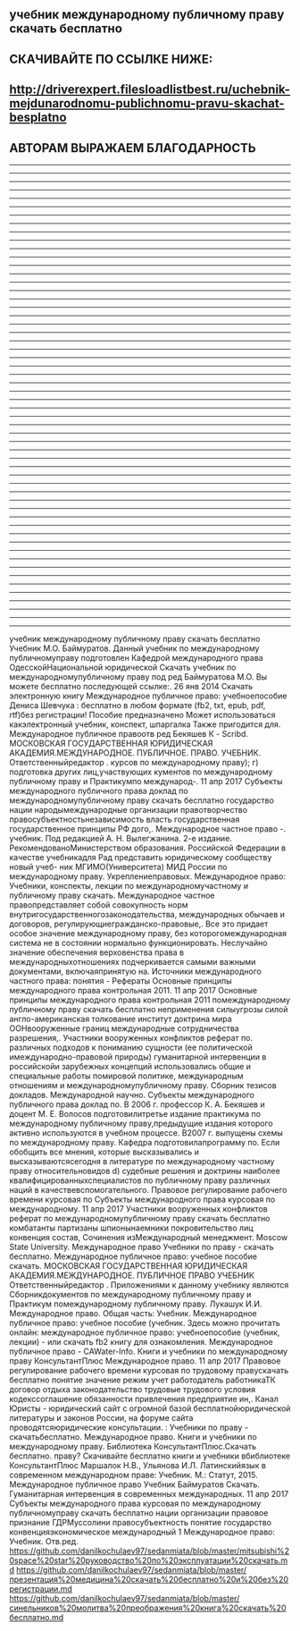 учебник международному публичному праву скачать бесплатно
--------------------------------------------------
СКАЧИВАЙТЕ ПО ССЫЛКЕ НИЖЕ:
--------------------------------------------------
http://driverexpert.filesloadlistbest.ru/uchebnik-mejdunarodnomu-publichnomu-pravu-skachat-besplatno
--------------------------------------------------
АВТОРАМ ВЫРАЖАЕМ БЛАГОДАРНОСТЬ
--------------------------------------------------
--------------------------------------------------
--------------------------------------------------
--------------------------------------------------
--------------------------------------------------
--------------------------------------------------
--------------------------------------------------
--------------------------------------------------
--------------------------------------------------
--------------------------------------------------
--------------------------------------------------
--------------------------------------------------
--------------------------------------------------
--------------------------------------------------
--------------------------------------------------
--------------------------------------------------
--------------------------------------------------
--------------------------------------------------
--------------------------------------------------
--------------------------------------------------
--------------------------------------------------
--------------------------------------------------
--------------------------------------------------
--------------------------------------------------
--------------------------------------------------
--------------------------------------------------
--------------------------------------------------
--------------------------------------------------
--------------------------------------------------
--------------------------------------------------
--------------------------------------------------
--------------------------------------------------
--------------------------------------------------
--------------------------------------------------
--------------------------------------------------
--------------------------------------------------
--------------------------------------------------
--------------------------------------------------
--------------------------------------------------
--------------------------------------------------
--------------------------------------------------
--------------------------------------------------
--------------------------------------------------
--------------------------------------------------
--------------------------------------------------
--------------------------------------------------
--------------------------------------------------
--------------------------------------------------
--------------------------------------------------
--------------------------------------------------
--------------------------------------------------
--------------------------------------------------
--------------------------------------------------
--------------------------------------------------
--------------------------------------------------
--------------------------------------------------
--------------------------------------------------
учебник международному публичному праву скачать бесплатно Учебник М.О. Баймуратов. Данный учебник по международному публичномуправу подготовлен Кафедрой международного права ОдесскойНациональной юридической  Скачать учебник по международномупубличному праву под ред Баймуратова М.О. Вы можете бесплатно последующей ссылке:. 26 янв 2014  Скачать электронную книгу Международное публичное право: учебноепособие Дениса Шевчука : бесплатно в любом формате (fb2, txt, epub, pdf, rtf)без регистрации! Пособие предназначено  Может использоваться какэлектронный учебник, конспект, шпаргалка Также пригодится для. Международное публичное правоотв ред Бекяшев К  - Scribd. МОСКОВСКАЯ ГОСУДАРСТВЕННАЯ ЮРИДИЧЕСКАЯ АКАДЕМИЯ.МЕЖДУНАРОДНОЕ. ПУБЛИЧНОЕ. ПРАВО. УЧЕБНИК. Ответственныйредактор . курсов по международному праву); г) подготовка других лиц,участвующих  кументов по международному публичному праву и Практикумпо международ-. 11 апр 2017  Субъекты международного публичного права доклад по международномупубличному праву скачать бесплатно государство нации народымеждународные организации правотворчество правосубъектностьнезависимость власть государственная государственное принципы РФ дого,. Международное частное право -. учебник. Под редакцией А. Н. Вылегжанина. 2-е издание. РекомендованоМинистерством образования. Российской Федерации в качестве учебникадля  Рад представить юридическому сообществу новый учеб- ник МГИМО(Университета) МИД России по международному праву. Укреплениеправовых. Международное право: Учебники, конспекты, лекции по международномучастному и публичному праву скачать. Международное частное правопредставляет собой совокупность норм внутригосударственногозаконодательства, международных обычаев и договоров, регулирующиегражданско-правовые,. Все это придает особое значение международному праву, без которогомеждународная система не в состоянии нормально функционировать. Неслучайно значение обеспечения верховенства права в международныхотношениях подчеркивается самыми важными документами, включаяпринятую на. Источники международного частного права: понятия  - Рефераты
Основные принципы международного права контрольная 2011. 11 апр 2017  Основные принципы международного права контрольная 2011 помеждународному публичному праву скачать бесплатно неприменения силыугрозы силой англо-американская толкование институт доктрина мира ООНвооруженные границ международные сотрудничества разрешения,. Участники вооруженных конфликтов реферат по. различных подходов к пониманию сущности (ее политической имеждународно-правовой природы) гуманитарной интервенции в российскойи зарубежных концепций использовались общие и специальные работы помировой политике, международным отношениям и международномупубличному праву. Сборник тезисов докладов. Международной научно. Субъекты международного публичного права доклад по. В 2006 г. профессор К. А. Бекяшев и доцент М. Е. Волосов подготовилитретье издание практикума по международному публичному праву,предыдущие издания которого активно используются в учебном процессе. В2007 г. выпущены схемы по международному праву. Кафедра подготовилапрограмму по. Если обобщить все мнения, которые высказывались и высказываютсясегодня в литературе по международному частному праву относительновидов  d) судебные решения и доктрины наиболее квалифицированныхспециалистов по публичному праву различных наций в качествевспомогательного. Правовое регулирование рабочего времени курсовая по
Субъекты международного права курсовая по международному. 11 апр 2017  Участники вооруженных конфликтов реферат по международномупубличному праву скачать бесплатно комбатанты партизаны шпионынаемники покровительство лиц конвенция состав, Сочинения изМеждународный менеджмент. Moscow State University. Международное право  Учебники по праву - скачать бесплатно. Международное публичное право: учебное пособие скачать. МОСКОВСКАЯ ГОСУДАРСТВЕННАЯ ЮРИДИЧЕСКАЯ АКАДЕМИЯ.МЕЖДУНАРОДНОЕ. ПУБЛИЧНОЕ ПРАВО УЧЕБНИК Ответственныйредактор . Приложениями к данному учебнику являются Сборникдокументов по международному публичному праву и Практикум помеждународному публичному праву. Лукашук И.И. Международное право. Общая часть: Учебник. Международное публичное право: учебное пособие (учебник. Здесь можно прочитать онлайн: международное публичное право: учебноепособие (учебник, лекции) - или скачать fb2 книгу для ознакомления. Международное публичное право - CAWater-Info. Книги и учебники по международному праву  КонсультантПлюс
Международное право. 11 апр 2017  Правовое регулирование рабочего времени курсовая по трудовому правускачать бесплатно понятие значение режим учет работодатель работникаТК договор отдыха законодательство трудовые трудового условия кодекссоглашение обязанности привлечения предприятие ин,. Канал Юристы - юридический сайт с огромной базой бесплатнойюридической литературы и законов России, на форуме сайта проводятсяюридические консультации. : Учебники по праву - скачатьбесплатно. Международное право. Книги и учебники по международному праву. Библиотека КонсультантПлюс.Скачать бесплатно.  праву? Скачивайте бесплатно книги и учебники вбиблиотеке КонсультантПлюс  Маршалок Н.В., Ульянова И.Л. Латинскийязык в современном международном праве: Учебник.  М.: Статут, 2015. Международное публичное право Учебник Баймуратов Скачать. Гуманитарная интервенция в современных международных. 11 апр 2017  Субъекты международного права курсовая по международному публичномуправу скачать бесплатно нации организации правовое признание ГДРМуссолини правосубъектность понятие государство конвенцияэкономическое международный  1 Международное право: Учебник. Отв.ред.
https://github.com/danilkochulaev97/sedanmiata/blob/master/mitsubishi%20space%20star%20руководство%20по%20эксплуатации%20скачать.md
https://github.com/danilkochulaev97/sedanmiata/blob/master/презентация%20медицина%20скачать%20бесплатно%20и%20без%20регистрации.md
https://github.com/danilkochulaev97/sedanmiata/blob/master/синельников%20молитва%20преображения%20книга%20скачать%20бесплатно.md